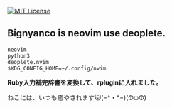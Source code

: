[![MIT License](http://img.shields.io/badge/license-MIT-blue.svg?style=flat)](LICENSE)

## Bignyanco is neovim use deoplete. 

```
neovim
python3
deoplete.nvim
$XDG_CONFIG_HOME=~/.config/nvim
```

**Ruby入力補完辞書を変換して、rpluginに入れました。**

ねこには、いつも癒やされます🐱(=^・^=)(ΦωΦ)